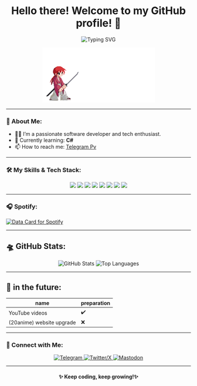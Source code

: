 <h1 align="center"> Hello there! Welcome to my GitHub profile! 👋</h1>
<p align="center">
<img src="https://readme-typing-svg.demolab.com?font=Fira+Code&size=22&pause=1000&color=F70000&center=true&width=440&height=45&lines=Mohammad+Mehdi+Azizi" alt="Typing SVG" />
</p>
<p align="center">
    <img src="./rurouni_kenshin_6.gif"/>
</p>

---

### 🌟 About Me:
- 👨‍💻 I’m a passionate software developer and tech enthusiast.
- 🌱 Currently learning: **C#**
- 📫 How to reach me: [Telegram Pv](https://t.me/The_azizi)

---

### 🛠️ My Skills & Tech Stack:
<div align="center"> <img src="https://img.shields.io/badge/HTML5-%23E34F26.svg?style=for-the-badge&logo=html5&logoColor=white" /> <img src="https://img.shields.io/badge/CSS3-%231572B6.svg?style=for-the-badge&logo=css3&logoColor=white" /> <img src="https://img.shields.io/badge/ASP.NET-%230078D7.svg?style=for-the-badge&logo=dotnet&logoColor=white" /> <img src="https://img.shields.io/badge/PHP-%23777BB4.svg?style=for-the-badge&logo=php&logoColor=white" /> <img src="https://img.shields.io/badge/JavaScript-%23F7DF1E.svg?style=for-the-badge&logo=javascript&logoColor=black" /> <img src="https://img.shields.io/badge/Node.js-%23339933.svg?style=for-the-badge&logo=node.js&logoColor=white" /> <img src="https://img.shields.io/badge/WordPress-%2321759B.svg?style=for-the-badge&logo=wordpress&logoColor=white" /> <img src="https://img.shields.io/badge/SEO-%2300C853.svg?style=for-the-badge&logo=google&logoColor=white" /> </div>

---

### 🎧 Spotify:
<a href="https://data-card-for-spotify.herokuapp.com/card?user_id=31k7wglomvaamqkl53trtpascn24">
  <img src="https://data-card-for-spotify.herokuapp.com/api/card?user_id=31k7wglomvaamqkl53trtpascn24" alt="Data Card for Spotify">
</a>

---

## 🛸 GitHub Stats:
<div align="center">
  <img src="https://github-readme-stats.vercel.app/api?username=TheGreatAzizi&show_icons=true&theme=chartreuse-dark" alt="GitHub Stats" />
  <img src="https://github-readme-stats.vercel.app/api/top-langs/?username=TheGreatAzizi&layout=compact&theme=chartreuse-dark" alt="Top Languages" />
</div>

---

## 📌 in the future:
|name|preparation|
|----|---------------|
|YouTube videos|:heavy_check_mark:|
|(20anime) website upgrade|:x:|


---

### 📢 Connect with Me:
<div align="center"> <a href="https://t.me/luluch_code" target="_blank"> <img src="https://img.shields.io/badge/Telegram-%2326A5E4.svg?style=for-the-badge&logo=telegram&logoColor=white" alt="Telegram" /> </a> <a href="https://x.com/the_azzi" target="_blank"> <img src="https://img.shields.io/badge/Twitter-%231DA1F2.svg?style=for-the-badge&logo=twitter&logoColor=white" alt="Twitter/X" /> </a> <a href="https://mas.to/@luluch_code" target="_blank"> <img src="https://img.shields.io/badge/Mastodon-%23263D74.svg?style=for-the-badge&logo=mastodon&logoColor=white" alt="Mastodon" /> </a> </div>

---
<div align="center">
  <h4>✨ Keep coding, keep growing!✨</h4>
</div>
